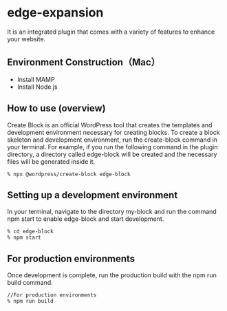 # edge-expansion

It is an integrated plugin that comes with a variety of features to enhance your website.

## Environment Construction（Mac）
- Install MAMP
- Install Node.js


## How to use (overview)
Create Block is an official WordPress tool that creates the templates and development environment necessary for creating blocks.
To create a block skeleton and development environment, run the create-block command in your terminal.
For example, if you run the following command in the plugin directory, a directory called edge-block will be created and the necessary files will be generated inside it.

```
% npx @wordpress/create-block edge-block
```


## Setting up a development environment
In your terminal, navigate to the directory my-block and run the command npm start to enable edge-block and start development.

```
% cd edge-block
% npm start
```

## For production environments
Once development is complete, run the production build with the npm run build command.

```
//For production environments
% npm run build
```
